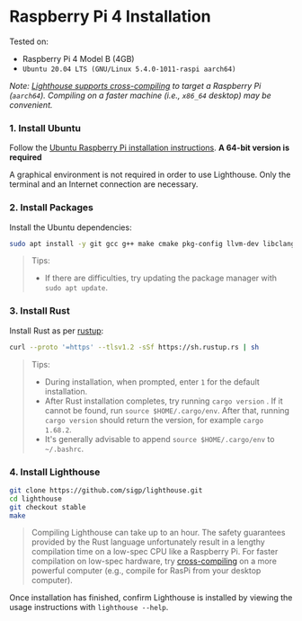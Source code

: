 # Raspberry Pi 4 Installation

Tested on:

 - Raspberry Pi 4 Model B (4GB)
 - `Ubuntu 20.04 LTS (GNU/Linux 5.4.0-1011-raspi aarch64)`


*Note: [Lighthouse supports cross-compiling](./cross-compiling.md) to target a
Raspberry Pi (`aarch64`). Compiling on a faster machine (i.e., `x86_64`
desktop) may be convenient.*

### 1. Install Ubuntu

Follow the [Ubuntu Raspberry Pi installation instructions](https://ubuntu.com/download/raspberry-pi). **A 64-bit version is required**

A graphical environment is not required in order to use Lighthouse.  Only the
terminal and an Internet connection are necessary.

### 2. Install Packages

Install the Ubuntu dependencies:

```bash
sudo apt install -y git gcc g++ make cmake pkg-config llvm-dev libclang-dev clang protobuf-compiler
```

> Tips:
>
> - If there are difficulties, try updating the package manager with `sudo apt
>   update`.

### 3. Install Rust

Install Rust as per [rustup](https://rustup.rs/):

```bash
curl --proto '=https' --tlsv1.2 -sSf https://sh.rustup.rs | sh
```

> Tips:
>
> - During installation, when prompted, enter `1` for the default installation.
> - After Rust installation completes, try running `cargo version` . If it cannot
>   be found, run `source $HOME/.cargo/env`. After that, running `cargo version` should return the version, for example `cargo 1.68.2`.
> - It's generally advisable to append `source $HOME/.cargo/env` to `~/.bashrc`.

### 4. Install Lighthouse

```bash
git clone https://github.com/sigp/lighthouse.git
cd lighthouse
git checkout stable
make
```

>
> Compiling Lighthouse can take up to an hour. The safety guarantees provided by the Rust language
unfortunately result in a lengthy compilation time on a low-spec CPU like a Raspberry Pi. For faster
compilation on low-spec hardware, try [cross-compiling](./cross-compiling.md) on a more powerful
computer (e.g., compile for RasPi from your desktop computer).

Once installation has finished, confirm Lighthouse is installed by viewing the
usage instructions with  `lighthouse --help`.
